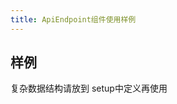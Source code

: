 ```yaml
---
title: ApiEndpoint组件使用样例
---
```

<script setup lang="ts">
// 定义请求示例字符串
const getRequestExample = `GET /v1/users?page=1&limit=20&status=active&search=john
Host: api.example.com
Authorization: Bearer eyJhbGciOiJIUzI1NiIsInR5cCI6IkpXVCJ9...
Accept: application/json
User-Agent: MyApp/1.0.0`

// 定义响应示例字符串
const getResponseExample = `{
  "success": true,
  "data": {
    "users": [
      {
        "id": 1,
        "name": "John Doe",
        "email": "john@example.com",
        "status": "active",
        "role": "user",
        "avatar": "https://example.com/avatars/1.jpg",
        "createdAt": "2024-01-01T00:00:00Z",
        "updatedAt": "2024-01-15T10:30:00Z",
        "lastLoginAt": "2024-01-15T09:45:00Z"
      }
    ],
    "pagination": {
      "page": 1,
      "limit": 20,
      "total": 100,
      "totalPages": 5,
      "hasNext": true,
      "hasPrev": false
    }
  },
  "meta": {
    "requestId": "req_123456789",
    "timestamp": "2024-01-15T10:30:00Z",
    "version": "v1"
  }
}`

const getHeader = [
    {
      name: 'Authorization',
      type: 'string',
      required: true,
      description: 'Bearer token认证',
      example: 'Bearer eyJhbGciOiJIUzI1NiIsInR5cCI6IkpXVCJ9...'
    },
    {
      name: 'Accept',
      type: 'string',
      required: false,
      description: '接受的响应格式',
      example: 'application/json'
    }
  ]

const getStatusCodes = [
    {
      code: 200,
      description: '请求成功',
      schema: 'UserListResponse'
    },
    {
      code: 400,
      description: '请求参数错误，如页码超出范围或搜索关键词过短'
    },
    {
      code: 401,
      description: '未授权访问，token无效或已过期'
    },
    {
      code: 403,
      description: '权限不足，当前用户无权限访问用户列表'
    },
    {
      code: 429,
      description: '请求频率限制，请稍后重试'
    },
    {
      code: 500,
      description: '服务器内部错误'
    }
  ]

  const getParams = [
    {
      name: 'page',
      type: 'number',
      required: false,
      description: '页码，从1开始',
      minimum: 1,
      default: 1,
      example: 1
    },
    {
      name: 'limit',
      type: 'number',
      required: false,
      description: '每页数量，默认10，最大100',
      minimum: 1,
      maximum: 100,
      default: 10,
      example: 20
    },
    {
      name: 'status',
      type: 'string',
      required: false,
      description: '用户状态筛选',
      enum: ['active', 'inactive', 'pending'],
      example: 'active'
    },
    {
      name: 'search',
      type: 'string',
      required: false,
      description: '搜索关键词，支持用户名和邮箱搜索',
      minLength: 2,
      maxLength: 50,
      example: 'john'
    }
  ]

const postRequestExample = `POST /v1/users
Host: api.example.com
Content-Type: application/json
Authorization: Bearer eyJhbGciOiJIUzI1NiIsInR5cCI6IkpXVCJ9...
X-Request-ID: req_123456789

{
  "name": "Jane Smith",
  "email": "jane@example.com",
  "password": "SecurePass123!",
  "role": "user",
  "profile": {
    "phone": "+1234567890",
    "address": "123 Main St, New York, USA",
    "birthDate": "1990-05-15"
  }
}`

const postResponseExample = `{
  "success": true,
  "data": {
    "user": {
      "id": 2,
      "name": "Jane Smith",
      "email": "jane@example.com",
      "role": "user",
      "status": "active",
      "profile": {
        "phone": "+1234567890",
        "address": "123 Main St, New York, USA",
        "birthDate": "1990-05-15"
      },
      "createdAt": "2024-01-02T10:30:00Z",
      "updatedAt": "2024-01-02T10:30:00Z"
    }
  },
  "message": "用户创建成功",
  "meta": {
    "requestId": "req_123456789",
    "timestamp": "2024-01-02T10:30:00Z",
    "version": "v1"
  }
}`
</script>

## 样例

复杂数据结构请放到 setup中定义再使用

<ApiEndpoint
  host="https://api.example.com"
  basePath="/v1"
  endpoint="/users"
  method="get"
  title="获取用户列表"
  description="获取系统中所有用户的列表，支持分页和筛选"
  responseType="application/json"
  :parameters="getParams"
  :headers="getHeader"
  :requestExample="getRequestExample"
  :responseExample="getResponseExample"
  :statusCodes="getStatusCodes"
/>
